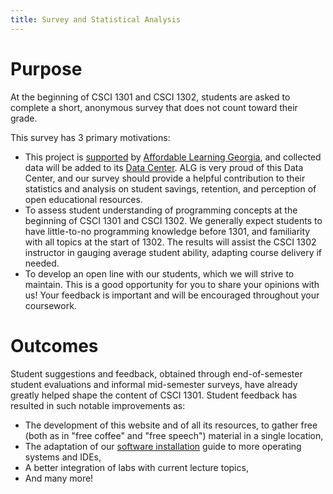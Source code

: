 ```yaml
---
title: Survey and Statistical Analysis
---
```



# Purpose

At the beginning of CSCI 1301 and CSCI 1302, students are asked to complete a short, anonymous survey that does not count toward their grade.

This survey has 3 primary motivations:

- This project is [supported](about.html#Supports) by [Affordable Learning Georgia](https://www.affordablelearninggeorgia.org/), and collected data will be added to its [Data Center](https://www.affordablelearninggeorgia.org/about/data).  ALG is very proud of this Data Center, and our survey should provide a helpful contribution to their statistics and analysis on student savings, retention, and perception of open educational resources.
- To assess student understanding of programming concepts at the beginning of CSCI 1301 and CSCI 1302.  We generally expect students to have little-to-no programming knowledge before 1301, and familiarity with all topics at the start of 1302.  The results will assist the CSCI 1302 instructor in gauging average student ability, adapting course delivery if needed.
- To develop an open line with our students, which we will strive to maintain.  This is a good opportunity for you to share your opinions with us!  Your feedback is important and will be encouraged throughout your coursework.

# Outcomes

Student suggestions and feedback, obtained through end-of-semester student evaluations and informal mid-semester surveys, have already greatly helped shape the content of CSCI 1301.
Student feedback has resulted in such notable improvements as:

- The development of this website and of all its resources, to gather free (both as in "free coffee" and "free speech") material in a single location,
- The adaptation of our [software installation](software_install.html) guide to more operating systems and IDEs,
- A better integration of labs with current lecture topics,
- And many more!
